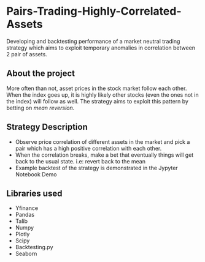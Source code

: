 # Pairs-Trading-Highly-Correlated-Assets
Developing and backtesting performance of a market neutral trading strategy which aims to exploit temporary anomalies in correlation between 2 pair of assets.

## About the project

More often than not, asset prices in the stock market follow each other. When the index goes up, it is highly likely other stocks (even the ones not in the index) will follow as well. The strategy aims to exploit this pattern by betting on *mean reversion.*

## Strategy Description
* Observe price correlation of different assets in the market and pick a pair which has a high positive correlation with each other.
* When the correlation breaks, make a bet that eventually things will get back to the usual state. i.e: revert back to the mean
* Example backtest of the strategy is demonstrated in the Jypyter Notebook Demo

## Libraries used
+ Yfinance
+ Pandas
+ Talib
+ Numpy
+ Plotly
+ Scipy
+ Backtesting.py
+ Seaborn
